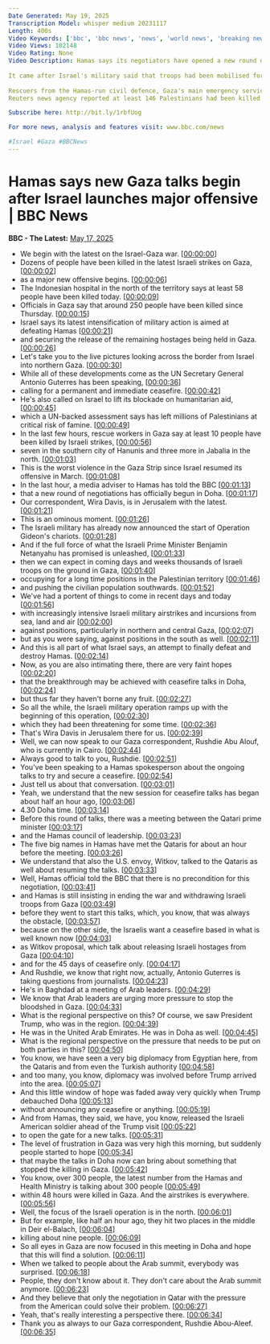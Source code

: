 ```yaml
---
Date Generated: May 19, 2025
Transcription Model: whisper medium 20231117
Length: 400s
Video Keywords: ['bbc', 'bbc news', 'news', 'world news', 'breaking news', 'us news', 'world', 'america', 'usa', 'usa news', 'india news']
Video Views: 102148
Video Rating: None
Video Description: Hamas says its negotiators have opened a new round of talks aimed at ending the war in Gaza, hours after Israel launched a major offensive.
 
It came after Israel's military said that troops had been mobilised for "Operation Gideon's Chariots" to seize "strategic areas" of Gaza and free hostages.
 
Rescuers from the Hamas-run civil defence, Gaza's main emergency service, said Israeli attacks have killed around 250 people since Thursday.
Reuters news agency reported at least 146 Palestinians had been killed over the past 24 hours and many more injured, citing local health authorities.

Subscribe here: http://bit.ly/1rbfUog

For more news, analysis and features visit: www.bbc.com/news 

#Israel #Gaza #BBCNews
---
```


# Hamas says new Gaza talks begin after Israel launches major offensive | BBC News
**BBC - The Latest:** [May 17, 2025](https://www.youtube.com/watch?v=rayyxWpklas)
*  We begin with the latest on the Israel-Gaza war. [[00:00:00](https://www.youtube.com/watch?v=rayyxWpklas&t=0.0s)]
*  Dozens of people have been killed in the latest Israeli strikes on Gaza, [[00:00:02](https://www.youtube.com/watch?v=rayyxWpklas&t=2.8000000000000003s)]
*  as a major new offensive begins. [[00:00:06](https://www.youtube.com/watch?v=rayyxWpklas&t=6.96s)]
*  The Indonesian hospital in the north of the territory says at least 58 people have been killed today. [[00:00:09](https://www.youtube.com/watch?v=rayyxWpklas&t=9.28s)]
*  Officials in Gaza say that around 250 people have been killed since Thursday. [[00:00:15](https://www.youtube.com/watch?v=rayyxWpklas&t=15.040000000000001s)]
*  Israel says its latest intensification of military action is aimed at defeating Hamas [[00:00:21](https://www.youtube.com/watch?v=rayyxWpklas&t=21.240000000000002s)]
*  and securing the release of the remaining hostages being held in Gaza. [[00:00:26](https://www.youtube.com/watch?v=rayyxWpklas&t=26.68s)]
*  Let's take you to the live pictures looking across the border from Israel into northern Gaza. [[00:00:30](https://www.youtube.com/watch?v=rayyxWpklas&t=30.68s)]
*  While all of these developments come as the UN Secretary General Antonio Guterres has been speaking, [[00:00:36](https://www.youtube.com/watch?v=rayyxWpklas&t=36.68s)]
*  calling for a permanent and immediate ceasefire. [[00:00:42](https://www.youtube.com/watch?v=rayyxWpklas&t=42.2s)]
*  He's also called on Israel to lift its blockade on humanitarian aid, [[00:00:45](https://www.youtube.com/watch?v=rayyxWpklas&t=45.400000000000006s)]
*  which a UN-backed assessment says has left millions of Palestinians at critical risk of famine. [[00:00:49](https://www.youtube.com/watch?v=rayyxWpklas&t=49.72s)]
*  In the last few hours, rescue workers in Gaza say at least 10 people have been killed by Israeli strikes, [[00:00:56](https://www.youtube.com/watch?v=rayyxWpklas&t=56.84s)]
*  seven in the southern city of Hanunis and three more in Jabalia in the north. [[00:01:03](https://www.youtube.com/watch?v=rayyxWpklas&t=63.2s)]
*  This is the worst violence in the Gaza Strip since Israel resumed its offensive in March. [[00:01:08](https://www.youtube.com/watch?v=rayyxWpklas&t=68.12s)]
*  In the last hour, a media adviser to Hamas has told the BBC [[00:01:13](https://www.youtube.com/watch?v=rayyxWpklas&t=73.28s)]
*  that a new round of negotiations has officially begun in Doha. [[00:01:17](https://www.youtube.com/watch?v=rayyxWpklas&t=77.4s)]
*  Our correspondent, Wira Davis, is in Jerusalem with the latest. [[00:01:21](https://www.youtube.com/watch?v=rayyxWpklas&t=81.96000000000001s)]
*  This is an ominous moment. [[00:01:26](https://www.youtube.com/watch?v=rayyxWpklas&t=86.75999999999999s)]
*  The Israeli military has already now announced the start of Operation Gideon's chariots. [[00:01:28](https://www.youtube.com/watch?v=rayyxWpklas&t=88.28s)]
*  And if the full force of what the Israeli Prime Minister Benjamin Netanyahu has promised is unleashed, [[00:01:33](https://www.youtube.com/watch?v=rayyxWpklas&t=93.6s)]
*  then we can expect in coming days and weeks thousands of Israeli troops on the ground in Gaza, [[00:01:40](https://www.youtube.com/watch?v=rayyxWpklas&t=100.39999999999999s)]
*  occupying for a long time positions in the Palestinian territory [[00:01:46](https://www.youtube.com/watch?v=rayyxWpklas&t=106.67999999999999s)]
*  and pushing the civilian population southwards. [[00:01:52](https://www.youtube.com/watch?v=rayyxWpklas&t=112.47999999999999s)]
*  We've had a portent of things to come in recent days and today [[00:01:56](https://www.youtube.com/watch?v=rayyxWpklas&t=116.24000000000001s)]
*  with increasingly intensive Israeli military airstrikes and incursions from sea, land and air [[00:02:00](https://www.youtube.com/watch?v=rayyxWpklas&t=120.24000000000001s)]
*  against positions, particularly in northern and central Gaza, [[00:02:07](https://www.youtube.com/watch?v=rayyxWpklas&t=127.76s)]
*  but as you were saying, against positions in the south as well. [[00:02:11](https://www.youtube.com/watch?v=rayyxWpklas&t=131.16s)]
*  And this is all part of what Israel says, an attempt to finally defeat and destroy Hamas. [[00:02:14](https://www.youtube.com/watch?v=rayyxWpklas&t=134.16s)]
*  Now, as you are also intimating there, there are very faint hopes [[00:02:20](https://www.youtube.com/watch?v=rayyxWpklas&t=140.36s)]
*  that the breakthrough may be achieved with ceasefire talks in Doha, [[00:02:24](https://www.youtube.com/watch?v=rayyxWpklas&t=144.16s)]
*  but thus far they haven't borne any fruit. [[00:02:27](https://www.youtube.com/watch?v=rayyxWpklas&t=147.76000000000002s)]
*  So all the while, the Israeli military operation ramps up with the beginning of this operation, [[00:02:30](https://www.youtube.com/watch?v=rayyxWpklas&t=150.36s)]
*  which they had been threatening for some time. [[00:02:36](https://www.youtube.com/watch?v=rayyxWpklas&t=156.56s)]
*  That's Wira Davis in Jerusalem there for us. [[00:02:39](https://www.youtube.com/watch?v=rayyxWpklas&t=159.96s)]
*  Well, we can now speak to our Gaza correspondent, Rushdie Abu Alouf, who is currently in Cairo. [[00:02:44](https://www.youtube.com/watch?v=rayyxWpklas&t=164.16s)]
*  Always good to talk to you, Rushdie. [[00:02:51](https://www.youtube.com/watch?v=rayyxWpklas&t=171.95999999999998s)]
*  You've been speaking to a Hamas spokesperson about the ongoing talks to try and secure a ceasefire. [[00:02:54](https://www.youtube.com/watch?v=rayyxWpklas&t=174.16s)]
*  Just tell us about that conversation. [[00:03:01](https://www.youtube.com/watch?v=rayyxWpklas&t=181.95999999999998s)]
*  Yeah, we understand that the new session for ceasefire talks has began about half an hour ago, [[00:03:06](https://www.youtube.com/watch?v=rayyxWpklas&t=186.95999999999998s)]
*  4.30 Doha time. [[00:03:14](https://www.youtube.com/watch?v=rayyxWpklas&t=194.76s)]
*  Before this round of talks, there was a meeting between the Qatari prime minister [[00:03:17](https://www.youtube.com/watch?v=rayyxWpklas&t=197.56s)]
*  and the Hamas council of leadership. [[00:03:23](https://www.youtube.com/watch?v=rayyxWpklas&t=203.16s)]
*  The five big names in Hamas have met the Qataris for about an hour before the meeting. [[00:03:26](https://www.youtube.com/watch?v=rayyxWpklas&t=206.96s)]
*  We understand that also the U.S. envoy, Witkov, talked to the Qataris as well about resuming the talks. [[00:03:33](https://www.youtube.com/watch?v=rayyxWpklas&t=213.16s)]
*  Well, Hamas official told the BBC that there is no precondition for this negotiation, [[00:03:41](https://www.youtube.com/watch?v=rayyxWpklas&t=221.56s)]
*  and Hamas is still insisting in ending the war and withdrawing Israeli troops from Gaza [[00:03:49](https://www.youtube.com/watch?v=rayyxWpklas&t=229.56s)]
*  before they went to start this talks, which, you know, that was always the obstacle, [[00:03:57](https://www.youtube.com/watch?v=rayyxWpklas&t=237.56s)]
*  because on the other side, the Israelis want a ceasefire based in what is well known now [[00:04:03](https://www.youtube.com/watch?v=rayyxWpklas&t=243.36s)]
*  as Witkov proposal, which talk about releasing Israeli hostages from Gaza [[00:04:10](https://www.youtube.com/watch?v=rayyxWpklas&t=250.56s)]
*  and for the 45 days of ceasefire only. [[00:04:17](https://www.youtube.com/watch?v=rayyxWpklas&t=257.76s)]
*  And Rushdie, we know that right now, actually, Antonio Guterres is taking questions from journalists. [[00:04:23](https://www.youtube.com/watch?v=rayyxWpklas&t=263.56s)]
*  He's in Baghdad at a meeting of Arab leaders. [[00:04:29](https://www.youtube.com/watch?v=rayyxWpklas&t=269.76s)]
*  We know that Arab leaders are urging more pressure to stop the bloodshed in Gaza. [[00:04:33](https://www.youtube.com/watch?v=rayyxWpklas&t=273.76s)]
*  What is the regional perspective on this? Of course, we saw President Trump, who was in the region. [[00:04:39](https://www.youtube.com/watch?v=rayyxWpklas&t=279.76s)]
*  He was in the United Arab Emirates. He was in Doha as well. [[00:04:45](https://www.youtube.com/watch?v=rayyxWpklas&t=285.76s)]
*  What is the regional perspective on the pressure that needs to be put on both parties in this? [[00:04:50](https://www.youtube.com/watch?v=rayyxWpklas&t=290.15999999999997s)]
*  You know, we have seen a very big diplomacy from Egyptian here, from the Qataris and from even the Turkish authority [[00:04:58](https://www.youtube.com/watch?v=rayyxWpklas&t=298.36s)]
*  and too many, you know, diplomacy was involved before Trump arrived into the area. [[00:05:07](https://www.youtube.com/watch?v=rayyxWpklas&t=307.56s)]
*  And this little window of hope was faded away very quickly when Trump debauched Doha [[00:05:13](https://www.youtube.com/watch?v=rayyxWpklas&t=313.56s)]
*  without announcing any ceasefire or anything. [[00:05:19](https://www.youtube.com/watch?v=rayyxWpklas&t=319.76s)]
*  And from Hamas, they said, we have, you know, released the Israeli American soldier ahead of the Trump visit [[00:05:22](https://www.youtube.com/watch?v=rayyxWpklas&t=322.76s)]
*  to open the gate for a new talks. [[00:05:31](https://www.youtube.com/watch?v=rayyxWpklas&t=331.56s)]
*  The level of frustration in Gaza was very high this morning, but suddenly people started to hope [[00:05:34](https://www.youtube.com/watch?v=rayyxWpklas&t=334.76s)]
*  that maybe the talks in Doha now can bring about something that stopped the killing in Gaza. [[00:05:42](https://www.youtube.com/watch?v=rayyxWpklas&t=342.15999999999997s)]
*  You know, over 300 people, the latest number from the Hamas and Health Ministry is talking about 300 people [[00:05:49](https://www.youtube.com/watch?v=rayyxWpklas&t=349.96s)]
*  within 48 hours were killed in Gaza. And the airstrikes is everywhere. [[00:05:56](https://www.youtube.com/watch?v=rayyxWpklas&t=356.36s)]
*  Well, the focus of the Israeli operation is in the north. [[00:06:01](https://www.youtube.com/watch?v=rayyxWpklas&t=361.16s)]
*  But for example, like half an hour ago, they hit two places in the middle in Deir el-Balach, [[00:06:04](https://www.youtube.com/watch?v=rayyxWpklas&t=364.16s)]
*  killing about nine people. [[00:06:09](https://www.youtube.com/watch?v=rayyxWpklas&t=369.76000000000005s)]
*  So all eyes in Gaza are now focused in this meeting in Doha and hope that this will find a solution. [[00:06:11](https://www.youtube.com/watch?v=rayyxWpklas&t=371.76000000000005s)]
*  When we talked to people about the Arab summit, everybody was surprised. [[00:06:18](https://www.youtube.com/watch?v=rayyxWpklas&t=378.96000000000004s)]
*  People, they don't know about it. They don't care about the Arab summit anymore. [[00:06:23](https://www.youtube.com/watch?v=rayyxWpklas&t=383.16s)]
*  And they believe that only the negotiation in Qatar with the pressure from the American could solve their problem. [[00:06:27](https://www.youtube.com/watch?v=rayyxWpklas&t=387.56s)]
*  Yeah, that's really interesting a perspective there. [[00:06:34](https://www.youtube.com/watch?v=rayyxWpklas&t=394.16s)]
*  Thank you as always to our Gaza correspondent, Rushdie Abou-Aleef. [[00:06:35](https://www.youtube.com/watch?v=rayyxWpklas&t=395.96s)]
